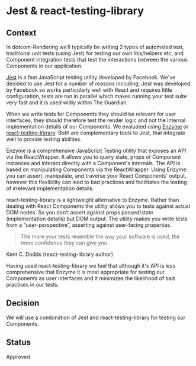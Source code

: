 # Jest & react-testing-library

## Context

In dotcom-Rendering we’ll typically be writing 2 types of automated test, traditional unit tests (using Jest) for testing our own libs/helpers etc, and Component integration tests that test the interactions between the various Components in our application.

[Jest](https://jestjs.io) is a fast JavaScript testing utility developed by Facebook. We've decided to use Jest for a number of reasons including: Jest was developed by Facebook so works particularly well with React and requires little configuration, tests are run in parallel which makes running your test suite very fast and it is used widly within The Guardian.

When we write tests for Components they should be relevant for user interfaces, they should therefore test the render logic and not the internal implementation details of our Components. We evaluated using [Enzyme](https://airbnb.io/enzyme/) or [react-testing-library](https://github.com/kentcdodds/react-testing-library). Both are complementary tools to Jest, that integrate well to provide testing abilities.

Enzyme is a comprehensive JavaScript Testing utility that exposes an API via the ReactWrapper. It allows you to query state, props of Component instances and interact directly with a Component's internals. The API is based on manipulating Components via the ReactWrapper. Using Enzyme you can assert, manipulate, and traverse your React Components' output, however this flexibility can lead to bad practices and facilitates the testing of irrelevant implementation details.

react-testing-library is a lightweight alternative to Enzyme. Rather than dealing with React Components the utility allows you to tests against actual DOM nodes. So you don’t assert against props passed/state (implementation details) but DOM output. The utility makes you write tests from a “user-perspective”, asserting against user-facing properties.

> The more your tests resemble the way your software is used, the more confidence they can give you.

Kent C. Dodds (react-testing-library author)

Having used react-testing-library we feel that although it's API is less comprehensive that Enzyme it is most appropriate for testing our Components as user interfaces and it minimizes the likelihood of bad practises in our tests.

## Decision

We will use a combination of Jest and react-testing-library for testing our Components.

## Status

Approved
